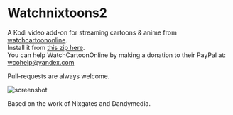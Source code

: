 # Watchnixtoons2

A Kodi video add-on for streaming cartoons & anime from [watchcartoononline](https://www.watchcartoononline.io).  
Install it from [this zip here](https://github.com/doko-desuka/plugin.video.watchnixtoons2/raw/master/plugin.video.watchnixtoons2-0.1.0.zip).  
You can help WatchCartoonOnline by making a donation to their PayPal at: wcohelp@yandex.com

Pull-requests are always welcome.

![screenshot](https://images2.imgbox.com/ed/3a/u1ElBst4_o.png)

Based on the work of Nixgates and Dandymedia.
